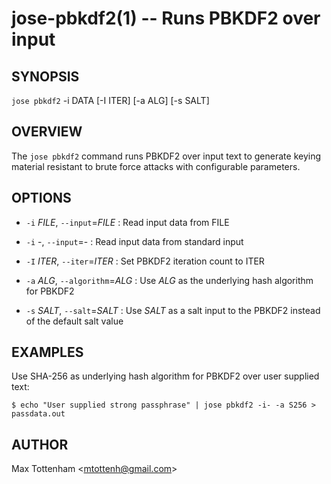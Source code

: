 jose-pbkdf2(1) -- Runs PBKDF2 over input
========================================

## SYNOPSIS

`jose pbkdf2` -i DATA [-I ITER] [-a ALG] [-s SALT]

## OVERVIEW

The `jose pbkdf2` command runs PBKDF2 over input text to generate keying
material resistant to brute force attacks with configurable parameters.

## OPTIONS

* `-i` _FILE_, `--input`=_FILE_ :
  Read input data from FILE

* `-i` -, `--input`=- :
  Read input data from standard input

* `-I` _ITER_, `--iter`=_ITER_ :
  Set PBKDF2 iteration count to ITER

* `-a` _ALG_, `--algorithm`=_ALG_ :
  Use _ALG_ as the underlying hash algorithm for PBKDF2

* `-s` _SALT_, `--salt`=_SALT_ :
  Use _SALT_ as a salt input to the PBKDF2 instead of the default salt value

## EXAMPLES

Use SHA-256 as underlying hash algorithm for PBKDF2 over user supplied text:

    $ echo "User supplied strong passphrase" | jose pbkdf2 -i- -a S256 > passdata.out

## AUTHOR

Max Tottenham &lt;mtottenh@gmail.com&gt;
